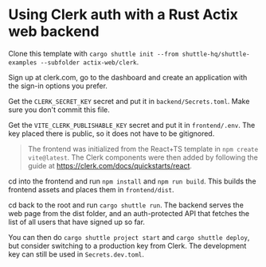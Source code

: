 # Using Clerk auth with a Rust Actix web backend

Clone this template with `cargo shuttle init --from shuttle-hq/shuttle-examples --subfolder actix-web/clerk`.

Sign up at clerk.com, go to the dashboard and create an application with the sign-in options you prefer.

Get the `CLERK_SECRET_KEY` secret and put it in `backend/Secrets.toml`.
Make sure you don't commit this file.

Get the `VITE_CLERK_PUBLISHABLE_KEY` secret and put it in `frontend/.env`.
The key placed there is public, so it does not have to be gitignored.

> The frontend was initialized from the React+TS template in `npm create vite@latest`.
> The Clerk components were then added by following the guide at <https://clerk.com/docs/quickstarts/react>.

cd into the frontend and run `npm install` and `npm run build`. This builds the frontend assets and places them in `frontend/dist`.

cd back to the root and run `cargo shuttle run`.
The backend serves the web page from the dist folder, and an auth-protected API that fetches the list of all users that have signed up so far.

You can then do `cargo shuttle project start` and `cargo shuttle deploy`, but consider switching to a production key from Clerk.
The development key can still be used in `Secrets.dev.toml`.
